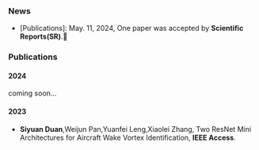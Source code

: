 ### News

+ [Publications]: May. 11, 2024, One paper was accepted by **Scientific Reports(SR)**.🎉

### Publications

#### 2024
coming soon...
#### 2023

+ **Siyuan Duan**,Weijun Pan,Yuanfei Leng,Xiaolei Zhang, Two ResNet Mini Architectures for Aircraft Wake Vortex Identification, **IEEE Access**.

<!--
**duansiyuanNB/duansiyuanNB** is a ✨ _special_ ✨ repository because its `README.md` (this file) appears on your GitHub profile.

Here are some ideas to get you started:

- 🔭 I’m currently working on ...
- 🌱 I’m currently learning ...
- 👯 I’m looking to collaborate on ...
- 🤔 I’m looking for help with ...
- 💬 Ask me about ...
- 📫 How to reach me: ...
- 😄 Pronouns: ...
- ⚡ Fun fact: ...
👋
-->

